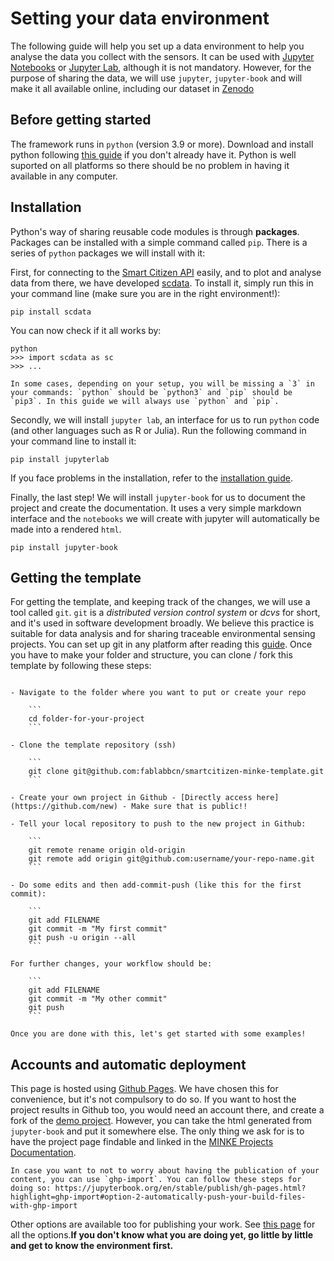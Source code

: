 # Setting your data environment

The following guide will help you set up a data environment to help you analyse the data you collect with the sensors. It can be used with [Jupyter Notebooks](https://jupyter.org/) or [Jupyter Lab](https://jupyterlab.readthedocs.io/en/stable/), although it is not mandatory. However, for the purpose of sharing the data, we will use `jupyter`, `jupyter-book` and will make it all available online, including our dataset in [Zenodo](https://zenodo.org)

## Before getting started

The framework runs in `python` (version 3.9 or more). Download and install python following [this guide](https://docs.python-guide.org/starting/installation/) if you don't already have it. Python is well suported on all platforms so there should be no problem in having it available in any computer.

## Installation

Python's way of sharing reusable code modules is through **packages**. Packages can be installed with a simple command called `pip`. There is a series of `python` packages we will install with it:

First, for connecting to the [Smart Citizen API](https://api.smartcitizen.me) easily, and to plot and analyse data from there, we have developed [scdata](https://pypi.org/project/scdata). To install it, simply run this in your command line (make sure you are in the right environment!):

```
pip install scdata
```

You can now check if it all works by:

```
python
>>> import scdata as sc
>>> ...
```

```{caution}
In some cases, depending on your setup, you will be missing a `3` in your commands: `python` should be `python3` and `pip` should be `pip3`. In this guide we will always use `python` and `pip`.
```

Secondly, we will install `jupyter lab`, an interface for us to run `python` code (and other languages such as R or Julia). Run the following command in your command line to install it:

```
pip install jupyterlab
```

If you face problems in the installation, refer to the [installation guide](https://jupyterlab.readthedocs.io/en/3.4.x/getting_started/installation.html).

Finally, the last step! We will install `jupyter-book` for us to document the project and create the documentation. It uses a very simple markdown interface and the `notebooks` we will create with jupyter will automatically be made into a rendered `html`.

```
pip install jupyter-book
```

## Getting the template

For getting the template, and keeping track of the changes, we will use a tool called `git`. `git` is a _distributed version control system_ or _dcvs_ for short, and it's used in software development broadly. We believe this practice is suitable for data analysis and for sharing traceable environmental sensing projects. You can set up git in any platform after reading this [guide](https://fablabbcn-projects.gitlab.io/learning/fabacademy-local-docs/guides/code/gitsetup/). Once you have to make your folder and structure, you can clone / fork this template by following these steps:


```{tip}    

- Navigate to the folder where you want to put or create your repo

	```
	cd folder-for-your-project
	```

- Clone the template repository (ssh)

	```
	git clone git@github.com:fablabbcn/smartcitizen-minke-template.git
	```

- Create your own project in Github - [Directly access here](https://github.com/new) - Make sure that is public!!

- Tell your local repository to push to the new project in Github:

	```
	git remote rename origin old-origin
	git remote add origin git@github.com:username/your-repo-name.git
	```

- Do some edits and then add-commit-push (like this for the first commit):

	```
	git add FILENAME
	git commit -m "My first commit" 
	git push -u origin --all
	```

For further changes, your workflow should be:

	```
	git add FILENAME 
	git commit -m "My other commit" 
	git push
	```

```

```{note}
Once you are done with this, let's get started with some examples!
```

## Accounts and automatic deployment

This page is hosted using [Github Pages](https://github.com/pages). We have chosen this for convenience, but it's not compulsory to do so. If you want to host the project results in Github too, you would need an account there, and create a fork of the [demo project](https://github.com/fablabbcn/smartcitizen-minke-template). However, you can take the html generated from `jupyter-book` and put it somewhere else. The only thing we ask for is to have the project page findable and linked in the [MINKE Projects Documentation](https://participatory-tech.docs.minke.eu/Projects/).

```{tip}
In case you want to not to worry about having the publication of your content, you can use `ghp-import`. You can follow these steps for doing so: https://jupyterbook.org/en/stable/publish/gh-pages.html?highlight=ghp-import#option-2-automatically-push-your-build-files-with-ghp-import
```

Other options are available too for publishing your work. See [this page](https://jupyterbook.org/en/stable/publish/gh-pages.html?highlight=ghp-import#github-pages-and-actions) for all the options.**If you don't know what you are doing yet, go little by little and get to know the environment first.**
